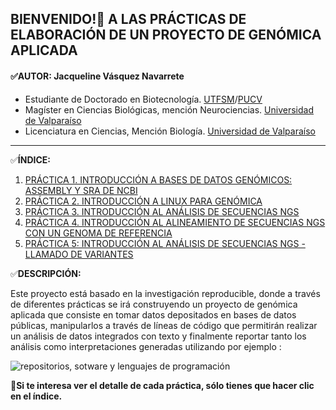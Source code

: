 
## BIENVENIDO!:wave: A LAS PRÁCTICAS DE ELABORACIÓN DE UN PROYECTO DE GENÓMICA APLICADA 


#### :white_check_mark:AUTOR: **Jacqueline Vásquez Navarrete**
- Estudiante de Doctorado en Biotecnología. [UTFSM](https://www.usm.cl/)/[PUCV](https://www.pucv.cl/)
- Magíster en Ciencias Biológicas, mención Neurociencias. [Universidad de Valparaíso](https://www.uv.cl/)  
- Licenciatura en Ciencias, Mención Biología. [Universidad de Valparaíso](https://www.uv.cl/)  
------------------------------------------------------------------------------------------------------------------------------------------------------
:white_check_mark:**ÍNDICE:**
1. [PRÁCTICA 1. INTRODUCCIÓN A BASES DE DATOS GENÓMICOS: ASSEMBLY Y SRA DE NCBI](https://github.com/GenomicsEducation/Jacqueline-Vasquez/blob/2ccff03f6f7c6646913aceb1b54ea9a7a8da74a5/PR%C3%81CTICA%201/DESCRIPCI%C3%93N%20COMPLETA%20PR%C3%81CTICA%201.md)
2. [PRÁCTICA 2. INTRODUCCIÓN A LINUX PARA GENÓMICA](https://github.com/GenomicsEducation/Jacqueline-Vasquez/blob/4a7d6da9ee5f63ddc55259018ffce68a4d2b539a/PR%C3%81CTICA%202/DESCRIPCI%C3%93N%20COMPLETA%20PR%C3%81CTICA%202.md)
3. [PRÁCTICA 3. INTRODUCCIÓN AL ANÁLISIS DE SECUENCIAS NGS](https://github.com/GenomicsEducation/Jacqueline-Vasquez/blob/35bac64d458bd78fdc856abd80e7596e663460ef/PR%C3%81CTICA%203/DESCRIPCI%C3%93N%20COMPLETA%20PR%C3%81CTICA%203.md)
4. [PRÁCTICA 4. INTRODUCCIÓN AL ALINEAMIENTO DE SECUENCIAS NGS CON UN GENOMA DE REFERENCIA](https://github.com/GenomicsEducation/Jacqueline-Vasquez/blob/e7b15e2f411f05e2ada22b9b263ff6f3a2bb0aab/PR%C3%81CTICA%204/DESCRIPCI%C3%93N%20COMPLETA%20PR%C3%81CTICA%204.md)
5. [PRÁCTICA 5: INTRODUCCIÓN AL ANÁLISIS DE SECUENCIAS NGS - LLAMADO DE VARIANTES](https://github.com/GenomicsEducation/Jacqueline-Vasquez/blob/3d08dc0c6a9cea15a053e5245753240192475e01/PR%C3%81CTICA%205/DESCRIPCI%C3%93N%20COMPLETA%20PR%C3%81CTICA%205.md)
<div id='id1' />

:white_check_mark:**DESCRIPCIÓN:**

Este proyecto está basado en la investigación reproducible, donde a través de diferentes prácticas se irá construyendo un proyecto de genómica aplicada que consiste en tomar datos depositados en bases de datos públicas, manipularlos a través de líneas de código que permitirán realizar un análisis de datos integrados con texto y finalmente reportar tanto los análisis como interpretaciones generadas utilizando por ejemplo :

![repositorios, sotware y lenguajes de programación](https://user-images.githubusercontent.com/84527634/122594001-741f0980-d034-11eb-8083-12c5d7777dc5.png)

:pushpin:**Si te interesa ver el detalle de cada práctica, sólo tienes que hacer clic en el índice.**

